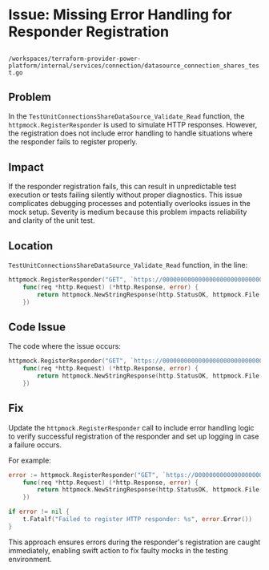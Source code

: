 # Issue: Missing Error Handling for Responder Registration

##

`/workspaces/terraform-provider-power-platform/internal/services/connection/datasource_connection_shares_test.go`

## Problem

In the `TestUnitConnectionsShareDataSource_Validate_Read` function, the `httpmock.RegisterResponder` is used to simulate HTTP responses. However, the registration does not include error handling to handle situations where the responder fails to register properly. 

## Impact

If the responder registration fails, this can result in unpredictable test execution or tests failing silently without proper diagnostics. This issue complicates debugging processes and potentially overlooks issues in the mock setup. Severity is medium because this problem impacts reliability and clarity of the unit test.

## Location

`TestUnitConnectionsShareDataSource_Validate_Read` function, in the line:

```go
httpmock.RegisterResponder("GET", `https://000000000000000000000000000000.01.environment.api.powerplatform.com/connectivity/connectors/shared_commondataserviceforapps/connections/00000000-0000-0000-0000-000000000002/permissions?%24filter=environment+eq+%2700000000-0000-0000-0000-000000000001%27&api-version=1`,
	func(req *http.Request) (*http.Response, error) {
		return httpmock.NewStringResponse(http.StatusOK, httpmock.File("tests/datasource/connection_shares/Validate_Read/get_connection_shares.json").String()), nil
	})
```

## Code Issue

The code where the issue occurs:

```go
httpmock.RegisterResponder("GET", `https://000000000000000000000000000000.01.environment.api.powerplatform.com/connectivity/connectors/shared_commondataserviceforapps/connections/00000000-0000-0000-0000-000000000002/permissions?%24filter=environment+eq+%2700000000-0000-0000-0000-000000000001%27&api-version=1`,
	func(req *http.Request) (*http.Response, error) {
		return httpmock.NewStringResponse(http.StatusOK, httpmock.File("tests/datasource/connection_shares/Validate_Read/get_connection_shares.json").String()), nil
	})
```

## Fix

Update the `httpmock.RegisterResponder` call to include error handling logic to verify successful registration of the responder and set up logging in case a failure occurs. 

For example:

```go
error := httpmock.RegisterResponder("GET", `https://000000000000000000000000000000.01.environment.api.powerplatform.com/connectivity/connectors/shared_commondataserviceforapps/connections/00000000-0000-0000-0000-000000000002/permissions?%24filter=environment+eq+%2700000000-0000-0000-0000-000000000001%27&api-version=1`,
	func(req *http.Request) (*http.Response, error) {
		return httpmock.NewStringResponse(http.StatusOK, httpmock.File("tests/datasource/connection_shares/Validate_Read/get_connection_shares.json").String()), nil
	})

if error != nil {
	t.Fatalf("Failed to register HTTP responder: %s", error.Error())
}
```  

This approach ensures errors during the responder's registration are caught immediately, enabling swift action to fix faulty mocks in the testing environment.
